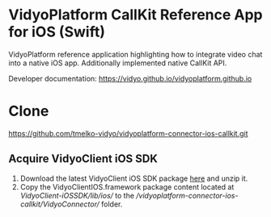 # VidyoPlatform CallKit Reference App for iOS (Swift)
VidyoPlatform reference application highlighting how to integrate video chat into a native iOS app.
Additionally implemented native CallKit API.

Developer documentation: https://vidyo.github.io/vidyoplatform.github.io

# Clone
https://github.com/tmelko-vidyo/vidyoplatform-connector-ios-callkit.git

## Acquire VidyoClient iOS SDK
1. Download the latest VidyoClient iOS SDK package [here](https://static.vidyo.io/latest/package/VidyoClient-iOSSDK.zip) and unzip it.
2. Copy the VidyoClientIOS.framework package content located at *VidyoClient-iOSSDK/lib/ios/* to the */vidyoplatform-connector-ios-callkit/VidyoConnector/* folder.

